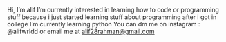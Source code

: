 Hi, I’m alif
I’m currently interested in learning how to code or programming stuff because i just started learning stuff about programming after i got in college
I’m currently learning python 
You can dm me on instagram : @alifwrldd or email me at alif28rahman@gmail.com

<!---
alifrahmancao/alifrahmancao is a ✨ special ✨ repository because its `README.md` (this file) appears on your GitHub profile.
You can click the Preview link to take a look at your changes.
--->

